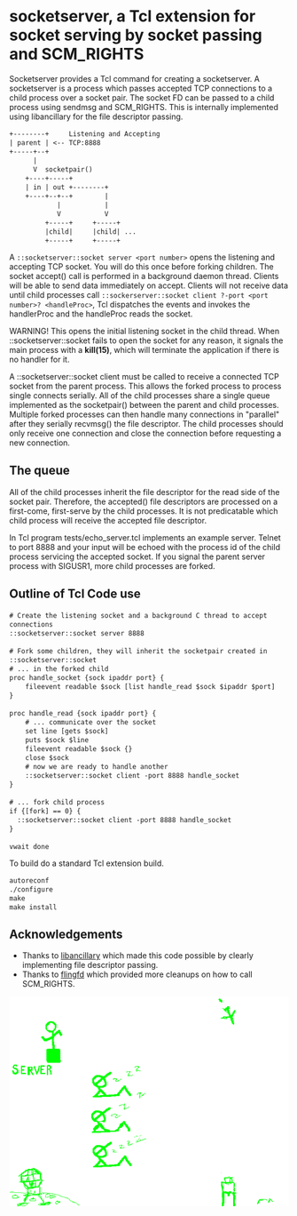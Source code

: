 socketserver, a Tcl extension for socket serving by socket passing and SCM_RIGHTS
===

Socketserver provides a Tcl command for creating a socketserver.  A socketserver is a process
which passes accepted TCP connections to a child process over a socket pair.  The socket FD can be passed to
a child process using sendmsg and SCM_RIGHTS.  This is internally implemented using libancillary for the 
file descriptor passing.

```
+--------+     Listening and Accepting
| parent | <-- TCP:8888
+-----+--+
      |
      V  socketpair()
    +----+-----+
    | in | out +--------+
    +----+--+--+        |
            |           |
            V           V
         +-----+     +-----+
         |child|     |child| ...
         +-----+     +-----+

```

A `::socketserver::socket server <port number>` opens the listening and accepting TCP socket.  You will do this once before forking children.  The socket accept() call is performed in a background daemon thread. 
Clients will be able to send data immediately on accept. Clients will not receive data until child processes
call `::sockerserver::socket client ?-port <port number>? <handleProc>`, Tcl dispatches the events and invokes the handlerProc and the handleProc reads the socket.

WARNING! This opens the initial listening socket in the child thread. When ::socketserver::socket fails to open the socket for any reason, it signals the main process with a **kill(15)**, which will terminate the application if there is no handler for it.

A ::socketserver::socket client <handlerProc> must be called to receive a connected TCP socket from the parent process.
This allows the forked process to process single connects serially.
All of the child processes share a single queue implemented as the socketpair() between the parent and child processes.
Multiple forked processes can then handle many connections in "parallel" after they serially recvmsg() the file descriptor.
The child processes should only receive one connection and close the connection before requesting a new connection.

The queue
---------
All of the child processes inherit the file descriptor for the read side of the socket pair.
Therefore, the accepted() file descriptors are processed on a first-come, first-serve by the child processes.
It is not predicatable which child process will receive the accepted file descriptor.

In Tcl program tests/echo_server.tcl implements an example server.  Telnet to port 8888 and your input will be echoed with the
process id of the child process servicing the accepted socket.
If you signal the parent server process with SIGUSR1, more child processes are forked.

Outline of Tcl Code use
----
```
# Create the listening socket and a background C thread to accept connections
::socketserver::socket server 8888

# Fork some children, they will inherit the socketpair created in ::socketserver::socket
# ... in the forked child
proc handle_socket {sock ipaddr port} {
    fileevent readable $sock [list handle_read $sock $ipaddr $port]
}

proc handle_read {sock ipaddr port} {
    # ... communicate over the socket
    set line [gets $sock]
    puts $sock $line
    fileevent readable $sock {}
    close $sock
    # now we are ready to handle another
    ::socketserver::socket client -port 8888 handle_socket
}

# ... fork child process
if {[fork] == 0} {
  ::socketserver::socket client -port 8888 handle_socket
}

vwait done
```

To build do a standard Tcl extension build.
```
autoreconf
./configure
make
make install
```

Acknowledgements
----
* Thanks to [libancillary](https://www.normalesup.org/~george/comp/libancillary/) which made this code possible by clearly implementing file descriptor passing.
* Thanks to [flingfd](https://github.com/sharvil/flingfd) which provided more cleanups on how to call SCM_RIGHTS.

![socketservertcl animation](/doc/anim.gif)
